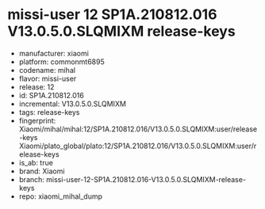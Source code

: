 # missi-user 12 SP1A.210812.016 V13.0.5.0.SLQMIXM release-keys
- manufacturer: xiaomi
- platform: commonmt6895
- codename: mihal
- flavor: missi-user
- release: 12
- id: SP1A.210812.016
- incremental: V13.0.5.0.SLQMIXM
- tags: release-keys
- fingerprint: Xiaomi/mihal/mihal:12/SP1A.210812.016/V13.0.5.0.SLQMIXM:user/release-keys
Xiaomi/plato_global/plato:12/SP1A.210812.016/V13.0.5.0.SLQMIXM:user/release-keys
- is_ab: true
- brand: Xiaomi
- branch: missi-user-12-SP1A.210812.016-V13.0.5.0.SLQMIXM-release-keys
- repo: xiaomi_mihal_dump

